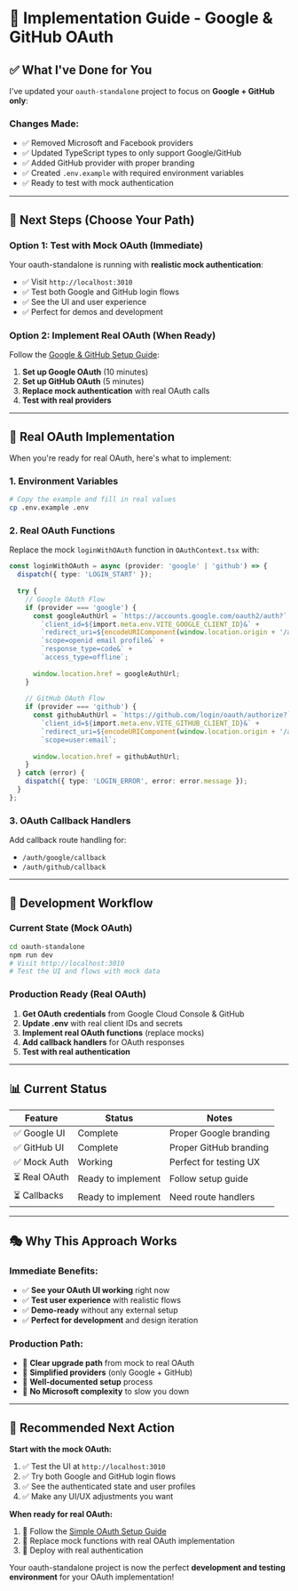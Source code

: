 # 🚀 Implementation Guide - Google & GitHub OAuth

## ✅ **What I've Done for You**

I've updated your `oauth-standalone` project to focus on **Google + GitHub only**:

### **Changes Made:**
- ✅ Removed Microsoft and Facebook providers
- ✅ Updated TypeScript types to only support Google/GitHub
- ✅ Added GitHub provider with proper branding
- ✅ Created `.env.example` with required environment variables
- ✅ Ready to test with mock authentication

---

## 🎯 **Next Steps (Choose Your Path)**

### **Option 1: Test with Mock OAuth (Immediate)**
Your oauth-standalone is running with **realistic mock authentication**:
- ✅ Visit `http://localhost:3010`
- ✅ Test both Google and GitHub login flows
- ✅ See the UI and user experience
- ✅ Perfect for demos and development

### **Option 2: Implement Real OAuth (When Ready)**
Follow the [Google & GitHub Setup Guide](./oauth-simple-setup.md):
1. **Set up Google OAuth** (10 minutes)
2. **Set up GitHub OAuth** (5 minutes) 
3. **Replace mock authentication** with real OAuth calls
4. **Test with real providers**

---

## 🔧 **Real OAuth Implementation**

When you're ready for real OAuth, here's what to implement:

### **1. Environment Variables**
```bash
# Copy the example and fill in real values
cp .env.example .env
```

### **2. Real OAuth Functions**
Replace the mock `loginWithOAuth` function in `OAuthContext.tsx` with:

```typescript
const loginWithOAuth = async (provider: 'google' | 'github') => {
  dispatch({ type: 'LOGIN_START' });
  
  try {
    // Google OAuth Flow
    if (provider === 'google') {
      const googleAuthUrl = `https://accounts.google.com/oauth2/auth?` +
        `client_id=${import.meta.env.VITE_GOOGLE_CLIENT_ID}&` +
        `redirect_uri=${encodeURIComponent(window.location.origin + '/auth/google/callback')}&` +
        `scope=openid email profile&` +
        `response_type=code&` +
        `access_type=offline`;
      
      window.location.href = googleAuthUrl;
    }
    
    // GitHub OAuth Flow  
    if (provider === 'github') {
      const githubAuthUrl = `https://github.com/login/oauth/authorize?` +
        `client_id=${import.meta.env.VITE_GITHUB_CLIENT_ID}&` +
        `redirect_uri=${encodeURIComponent(window.location.origin + '/auth/github/callback')}&` +
        `scope=user:email`;
      
      window.location.href = githubAuthUrl;
    }
  } catch (error) {
    dispatch({ type: 'LOGIN_ERROR', error: error.message });
  }
};
```

### **3. OAuth Callback Handlers**
Add callback route handling for:
- `/auth/google/callback`
- `/auth/github/callback`

---

## 🚀 **Development Workflow**

### **Current State (Mock OAuth)**
```bash
cd oauth-standalone
npm run dev
# Visit http://localhost:3010
# Test the UI and flows with mock data
```

### **Production Ready (Real OAuth)**
1. **Get OAuth credentials** from Google Cloud Console & GitHub
2. **Update .env** with real client IDs and secrets
3. **Implement real OAuth functions** (replace mocks)
4. **Add callback handlers** for OAuth responses
5. **Test with real authentication**

---

## 📊 **Current Status**

| Feature | Status | Notes |
|---------|--------|-------|
| ✅ Google UI | Complete | Proper Google branding |
| ✅ GitHub UI | Complete | Proper GitHub branding |
| ✅ Mock Auth | Working | Perfect for testing UX |
| ⏳ Real OAuth | Ready to implement | Follow setup guide |
| ⏳ Callbacks | Ready to implement | Need route handlers |

---

## 🎭 **Why This Approach Works**

### **Immediate Benefits:**
- ✅ **See your OAuth UI working** right now
- ✅ **Test user experience** with realistic flows
- ✅ **Demo-ready** without any external setup
- ✅ **Perfect for development** and design iteration

### **Production Path:**
- 🎯 **Clear upgrade path** from mock to real OAuth
- 🎯 **Simplified providers** (only Google + GitHub)
- 🎯 **Well-documented setup** process
- 🎯 **No Microsoft complexity** to slow you down

---

## 🤔 **Recommended Next Action**

**Start with the mock OAuth:**
1. ✅ Test the UI at `http://localhost:3010`
2. ✅ Try both Google and GitHub login flows
3. ✅ See the authenticated state and user profiles
4. ✅ Make any UI/UX adjustments you want

**When ready for real OAuth:**
1. 📝 Follow the [Simple OAuth Setup Guide](./oauth-simple-setup.md)
2. 🔧 Replace mock functions with real OAuth implementation
3. 🚀 Deploy with real authentication

Your oauth-standalone project is now the perfect **development and testing environment** for your OAuth implementation!
